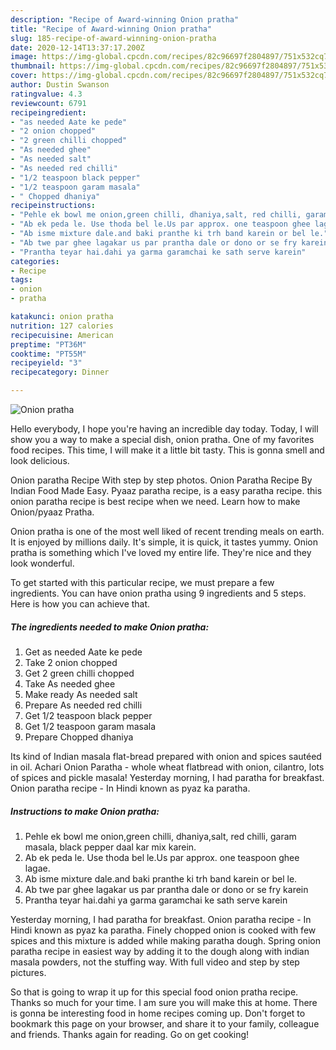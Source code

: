 ```yaml
---
description: "Recipe of Award-winning Onion pratha"
title: "Recipe of Award-winning Onion pratha"
slug: 185-recipe-of-award-winning-onion-pratha
date: 2020-12-14T13:37:17.200Z
image: https://img-global.cpcdn.com/recipes/82c96697f2804897/751x532cq70/onion-pratha-recipe-main-photo.jpg
thumbnail: https://img-global.cpcdn.com/recipes/82c96697f2804897/751x532cq70/onion-pratha-recipe-main-photo.jpg
cover: https://img-global.cpcdn.com/recipes/82c96697f2804897/751x532cq70/onion-pratha-recipe-main-photo.jpg
author: Dustin Swanson
ratingvalue: 4.3
reviewcount: 6791
recipeingredient:
- "as needed Aate ke pede"
- "2 onion chopped"
- "2 green chilli chopped"
- "As needed ghee"
- "As needed salt"
- "As needed red chilli"
- "1/2 teaspoon black pepper"
- "1/2 teaspoon garam masala"
- " Chopped dhaniya"
recipeinstructions:
- "Pehle ek bowl me onion,green chilli, dhaniya,salt, red chilli, garam masala, black pepper daal kar mix karein."
- "Ab ek peda le. Use thoda bel le.Us par approx. one teaspoon ghee lagae."
- "Ab isme mixture dale.and baki pranthe ki trh band karein or bel le."
- "Ab twe par ghee lagakar us par prantha dale or dono or se fry karein"
- "Prantha teyar hai.dahi ya garma garamchai ke sath serve karein"
categories:
- Recipe
tags:
- onion
- pratha

katakunci: onion pratha 
nutrition: 127 calories
recipecuisine: American
preptime: "PT36M"
cooktime: "PT55M"
recipeyield: "3"
recipecategory: Dinner

---
```



![Onion pratha](https://img-global.cpcdn.com/recipes/82c96697f2804897/751x532cq70/onion-pratha-recipe-main-photo.jpg)

Hello everybody, I hope you're having an incredible day today. Today, I will show you a way to make a special dish, onion pratha. One of my favorites food recipes. This time, I will make it a little bit tasty. This is gonna smell and look delicious.

Onion paratha Recipe With step by step photos. Onion Paratha Recipe By Indian Food Made Easy. Pyaaz paratha recipe, is a easy paratha recipe. this onion paratha recipe is best recipe when we need. Learn how to make Onion/pyaaz Pratha.

Onion pratha is one of the most well liked of recent trending meals on earth. It is enjoyed by millions daily. It's simple, it is quick, it tastes yummy. Onion pratha is something which I've loved my entire life. They're nice and they look wonderful.


To get started with this particular recipe, we must prepare a few ingredients. You can have onion pratha using 9 ingredients and 5 steps. Here is how you can achieve that.

<!--inarticleads1-->

##### The ingredients needed to make Onion pratha:

1. Get as needed Aate ke pede
1. Take 2 onion chopped
1. Get 2 green chilli chopped
1. Take As needed ghee
1. Make ready As needed salt
1. Prepare As needed red chilli
1. Get 1/2 teaspoon black pepper
1. Get 1/2 teaspoon garam masala
1. Prepare  Chopped dhaniya


Its kind of Indian masala flat-bread prepared with onion and spices sautéed in oil. Achari Onion Paratha - whole wheat flatbread with onion, cilantro, lots of spices and pickle masala! Yesterday morning, I had paratha for breakfast. Onion paratha recipe - In Hindi known as pyaz ka paratha. 

<!--inarticleads2-->

##### Instructions to make Onion pratha:

1. Pehle ek bowl me onion,green chilli, dhaniya,salt, red chilli, garam masala, black pepper daal kar mix karein.
1. Ab ek peda le. Use thoda bel le.Us par approx. one teaspoon ghee lagae.
1. Ab isme mixture dale.and baki pranthe ki trh band karein or bel le.
1. Ab twe par ghee lagakar us par prantha dale or dono or se fry karein
1. Prantha teyar hai.dahi ya garma garamchai ke sath serve karein


Yesterday morning, I had paratha for breakfast. Onion paratha recipe - In Hindi known as pyaz ka paratha. Finely chopped onion is cooked with few spices and this mixture is added while making paratha dough. Spring onion paratha recipe in easiest way by adding it to the dough along with indian masala powders, not the stuffing way. With full video and step by step pictures. 

So that is going to wrap it up for this special food onion pratha recipe. Thanks so much for your time. I am sure you will make this at home. There is gonna be interesting food in home recipes coming up. Don't forget to bookmark this page on your browser, and share it to your family, colleague and friends. Thanks again for reading. Go on get cooking!
